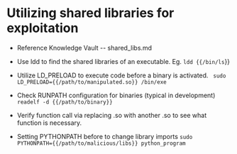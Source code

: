 # Utilizing shared libraries for exploitation #
- Reference Knowledge Vault -- shared_libs.md

- Use ldd to find the shared libraries of an executable. Eg.
`ldd {{/bin/ls`}}

- Utilize LD_PRELOAD to execute code before a binary is activated.
` sudo LD_PRELOAD={{/path/to/manipulated.so}} /bin/exe`


- Check RUNPATH configuration for binaries (typical in development)
`readelf -d {{/path/to/binary}} `

- Verify function call via replacing .so with another .so to see what function is necessary.

- Setting PYTHONPATH before to change library imports
`sudo PYTHONPATH={{/path/to/malicious/libs}} python_program`
